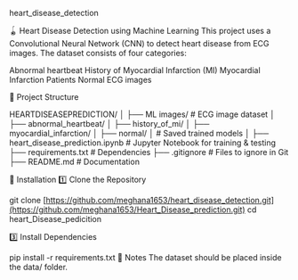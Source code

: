 heart_disease_detection

🪀 Heart Disease Detection using Machine Learning
This project uses a Convolutional Neural Network (CNN) to detect heart disease from ECG images. The dataset consists of four categories:

Abnormal heartbeat
History of Myocardial Infarction (MI)
Myocardial Infarction Patients
Normal ECG images

📂 Project Structure

HEARTDISEASEPREDICTION/ │ ├── ML images/ # ECG image dataset │ ├── abnormal_heartbeat/ │ ├── history_of_mi/ │ ├── myocardial_infarction/ │ ├── normal/ │ # Saved trained models │ ├── heart_disease_prediction.ipynb # Jupyter Notebook for training & testing ├── requirements.txt # Dependencies ├── .gitignore # Files to ignore in Git ├── README.md # Documentation

🚀 Installation
1️⃣ Clone the Repository

git clone [https://github.com/meghana1653/heart_disease_detection.git](https://github.com/meghana1653/Heart_Disease_prediction.git)
cd heart_Disease_pedicition

3️⃣ Install Dependencies

pip install -r requirements.txt
📌 Notes
The dataset should be placed inside the data/ folder.
